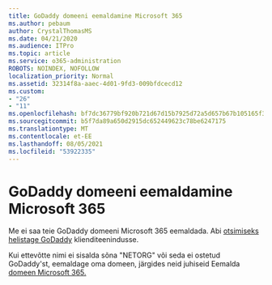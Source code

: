 ```yaml
---
title: GoDaddy domeeni eemaldamine Microsoft 365
ms.author: pebaum
author: CrystalThomasMS
ms.date: 04/21/2020
ms.audience: ITPro
ms.topic: article
ms.service: o365-administration
ROBOTS: NOINDEX, NOFOLLOW
localization_priority: Normal
ms.assetid: 32314f8a-aaec-4d01-9fd3-009bfdcecd12
ms.custom:
- "26"
- "11"
ms.openlocfilehash: bf7dc36779bf920b721d67d15b7925d72a5d657b67b105165f37f170023ad764
ms.sourcegitcommit: b5f7da89a650d2915dc652449623c78be6247175
ms.translationtype: MT
ms.contentlocale: et-EE
ms.lasthandoff: 08/05/2021
ms.locfileid: "53922335"
---
```

# <a name="remove-your-godaddy-domain-from-microsoft-365"></a>GoDaddy domeeni eemaldamine Microsoft 365

Me ei saa teie GoDaddy domeeni Microsoft 365 eemaldada. Abi [otsimiseks helistage GoDaddy](https://aka.ms/contact-godaddy) klienditeenindusse.
  
Kui ettevõtte nimi ei sisalda sõna "NETORG" või seda ei ostetud GoDaddy'st, eemaldage oma domeen, järgides neid juhiseid Eemalda [domeen Microsoft 365.](https://docs.microsoft.com/microsoft-365/admin/get-help-with-domains/remove-a-domain)
  